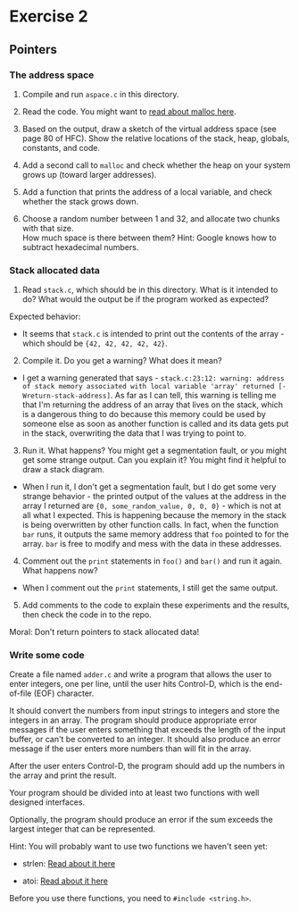 # Exercise 2
## Pointers


### The address space

1. Compile and run `aspace.c` in this directory.

2. Read the code.  You might want to [read about malloc here](https://www.tutorialspoint.com/c_standard_library/c_function_malloc.htm).

3. Based on the output, draw a sketch of the virtual address space (see page 80 of HFC).  Show the relative locations of the stack, heap, globals, constants, and code.

4. Add a second call to `malloc` and check whether the heap on your system grows up (toward larger addresses).  

5. Add a function that prints the address of a local variable, and check whether the stack grows down.  

6. Choose a random number between 1 and 32, and allocate two chunks with that size.  
How much space is there between them?  Hint: Google knows how to subtract hexadecimal numbers.


### Stack allocated data

1.  Read `stack.c`, which should be in this directory.  What is it
intended to do?  What would the output be if the program worked as
expected?

Expected behavior:
  - It seems that `stack.c` is intended to print out the contents of the array - which should be `{42, 42, 42, 42, 42}`. 

2.  Compile it.  Do you get a warning?  What does it mean?

  - I get a warning generated that says - `stack.c:23:12: warning: address of stack memory associated with local variable 'array' returned [-Wreturn-stack-address]`. As far as I can tell, this warning is telling me that I'm returning the address of an array that lives on the stack, which is a dangerous thing to do because this memory could be used by someone else as soon as another function is called and its data gets put in the stack, overwriting the data that I was trying to point to. 

3.  Run it.  What happens?  You might get a segmentation fault, or you might get
some strange output.  Can you explain it?  You might find it
helpful to draw a stack diagram.

  - When I run it, I don't get a segmentation fault, but I do get some very strange behavior - the printed output of the values at the address in the array I returned are `{0, some_random_value, 0, 0, 0}` - which is not at all what I expected. This is happening because the memory in the stack is being overwritten by other function calls. In fact, when the function `bar` runs, it outputs the same memory address that `foo` pointed to for the array. `bar` is free to modify and mess with the data in these addresses. 

4.  Comment out the `print` statements in `foo()` and `bar()` and run
it again.  What happens now?

  - When I comment out the `print` statements, I still get the same output. 

5.  Add comments to the code to explain these experiments and the results,
then check the code in to the repo.

Moral: Don't return pointers to stack allocated data!


### Write some code

Create a file named `adder.c` and write a program that allows the user to enter integers, one per line, until the user hits Control-D, which is the end-of-file (EOF) character.

It should convert the numbers from input strings to integers and store the integers in an array.  The program should produce appropriate error messages if the user enters something that exceeds the length of the input buffer, or can't be converted to an integer.  It should also produce an error message if the user enters more numbers than will fit in the array.

After the user enters Control-D, the program should add up the numbers in the array and print the result.  

Your program should be divided into at least two functions with well designed interfaces.

Optionally, the program should produce an error if the sum exceeds the largest integer that can be represented.

Hint: You will probably want to use two functions we haven't seen yet:

* strlen: [Read about it here](https://www.tutorialspoint.com/c_standard_library/c_function_strlen.htm)

* atoi: [Read about it here](https://www.tutorialspoint.com/c_standard_library/c_function_atoi.htm)

Before you use there functions, you need to `#include <string.h>`.
